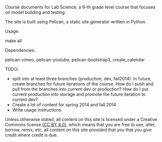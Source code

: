Course documents for Lab Science, a 9-th grade level
course that focuses on model building and testing.

The site is built using Pelican, a static site generator written in Python.

Usage:

  make all


Dependencies:

pelican-vimeo, pelican-youtube, pelican-bootstrap3, create_calendar


TODO:
* split into at least three branches (production, dev, fall2014). In future, create branches for future iterations of the course.  How do I push and pull from the branches into current dev or production? How do I put current production into storage and promote the future iteration to current dev?
* Create a lot of content for spring 2014 and fall 2014
* Write usage instructions



Unless otherwise stated, all content on this site is licensed under a Creative
Commons license [(CC BY 4.0)][CC], which means that you are free to use,
alter, borrow, remix, etc. all content on this site provided that you that 
you give credit where credit is due. 


[CC]: http://creativecommons.org/licenses/by/4.0/ "Creative Commons CC BY 4.0"

